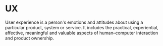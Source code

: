 # UX 

User experience is a person's emotions and attitudes about using a particular product, system or service. It includes the practical, experiential, affective, meaningful and valuable aspects of human–computer interaction and product ownership.